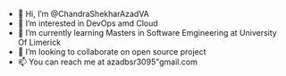 - 👋 Hi, I’m @ChandraShekharAzadVA
- 👀 I’m interested in DevOps amd Cloud
- 🌱 I’m currently learning Masters in Software Emgineering at University Of Limerick
- 💞️ I’m looking to collaborate on open source project
- 📫 You can reach me at azadbsr3095"gmail.com

<!---
ChandraShekharAzadVA/ChandraShekharAzadVA is a ✨ special ✨ repository because its `README.md` (this file) appears on your GitHub profile.
You can click the Preview link to take a look at your changes.
--->
